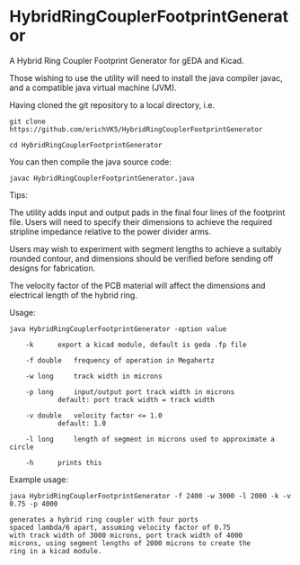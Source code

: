 # HybridRingCouplerFootprintGenerator
A Hybrid Ring Coupler Footprint Generator for gEDA and Kicad.


Those wishing to use the utility will need to install the java compiler javac, and a compatible java virtual machine (JVM).

Having cloned the git repository to a local directory, i.e.

	git clone https://github.com/erichVK5/HybridRingCouplerFootprintGenerator

	cd HybridRingCouplerFootprintGenerator

You can then compile the java source code:

	javac HybridRingCouplerFootprintGenerator.java

Tips:

The utility adds input and output pads in the final four lines of the footprint file. Users will need to specify their dimensions to achieve the required stripline impedance relative to the power divider arms.

Users may wish to experiment with segment lengths to achieve a suitably rounded contour, and dimensions should be verified before sending off designs for fabrication.

The velocity factor of the PCB material will affect the dimensions and electrical length of the hybrid ring.


Usage:

	java HybridRingCouplerFootprintGenerator -option value

		-k		export a kicad module, default is geda .fp file

		-f double	frequency of operation in Megahertz

		-w long		track width in microns

		-p long		input/output port track width in microns
				default: port track width = track width

		-v double	velocity factor <= 1.0
				default: 1.0

		-l long		length of segment in microns used to approximate a circle

		-h		prints this

Example usage:

	java HybridRingCouplerFootprintGenerator -f 2400 -w 3000 -l 2000 -k -v 0.75 -p 4000

	generates a hybrid ring coupler with four ports
	spaced lambda/6 apart, assuming velocity factor of 0.75
	with track width of 3000 microns, port track width of 4000
	microns, using segment lengths of 2000 microns to create the
	ring in a kicad module.


